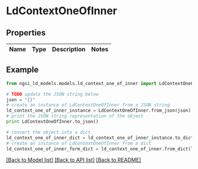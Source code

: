 # LdContextOneOfInner


## Properties

Name | Type | Description | Notes
------------ | ------------- | ------------- | -------------

## Example

```python
from ngsi_ld_models.models.ld_context_one_of_inner import LdContextOneOfInner

# TODO update the JSON string below
json = "{}"
# create an instance of LdContextOneOfInner from a JSON string
ld_context_one_of_inner_instance = LdContextOneOfInner.from_json(json)
# print the JSON string representation of the object
print LdContextOneOfInner.to_json()

# convert the object into a dict
ld_context_one_of_inner_dict = ld_context_one_of_inner_instance.to_dict()
# create an instance of LdContextOneOfInner from a dict
ld_context_one_of_inner_form_dict = ld_context_one_of_inner.from_dict(ld_context_one_of_inner_dict)
```
[[Back to Model list]](../README.md#documentation-for-models) [[Back to API list]](../README.md#documentation-for-api-endpoints) [[Back to README]](../README.md)


